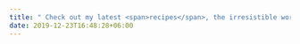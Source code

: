 ```yaml
---
title: " Check out my latest <span>recipes</span>, the irresistible world of <span> vegan Asian</span> delights"
date: 2019-12-23T16:48:28+06:00
---
```

